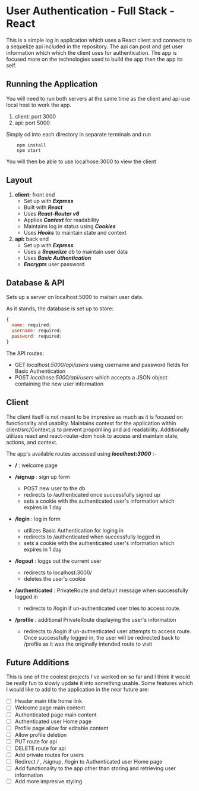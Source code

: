 # User Authentication - Full Stack - React

This is a simple log in application which uses a React client and connects to a sequelize api included in the repository. The api can post and get user information which which the client uses for authentication. The app is focused more on the technologies used to build the app then the app its self.

## Running the Application

You will need to run both servers at the same time as the client and api use local host to work the app.

1. client: port 3000
1. api: port 5000

Simply cd into each directory in separate terminals and run

```
    npm install
    npm start
```

You will then be able to use localhose:3000 to view the client

## Layout

1. **client:** front end
   - Set up with _**Express**_
   - Built with _**React**_
   - Uses _**React-Router v6**_
   - Applies _**Context**_ for readability
   - Maintains log in status using _**Cookies**_
   - Uses _**Hooks**_ to maintain state and context
1. **api:** back end
   - Set up with _**Express**_
   - Uses a _**Sequelize**_ db to maintain user data
   - Uses _**Basic Authentication**_
   - _**Encrypts**_ user password

## Database & API

Sets up a server on localhost:5000 to maitain user data.

As it stands, the database is set up to store:

```javascript
{
  name: required;
  username: required;
  password: required;
}
```

The API routes:

- GET _localhost:5000/api/users_ using username and password fields for Basic Authentication
- POST _localhose:5000/api/users_ which accepts a JSON object containing the new user information

## Client

The client itself is not meant to be impresive as much as it is focused on functionality and usablity. Maintains context for the application within client/src/Context.js to prevent propdrilling and aid readability. Additionally utilizes react and react-router-dom hook to access and maintain state, actions, and context.

The app's available routes accessed using **_localhost:3000_** :-

- **/** : welcome page
- **/signup** : sign up form
  - POST new user to the db
  - redirects to /authenticated once successfully signed up
  - sets a cookie with the authenticated user's information which expires in 1 day
- **/login** : log in form
  - utilizes Basic Authentication for loging in
  - redirects to /authenticated when successfully logged in
  - sets a cookie with the authenticated user's information which expires in 1 day
- **/logout** : loggs out the current user
  - redirects to localhost:3000/
  - deletes the user's cookie
- **/authenticated** : PrivateRoute and default message when successfully logged in
  - redirects to /login if un-authenticated user tries to access route.
- **/profile** : additional PrivateRoute displaying the user's information

  - redirects to /login if un-authenticated user attempts to access route. Once successfully logged in, the user will be redirected back to /profile as it was the originally intended route to visit

## Future Additions

This is one of the coolest projects I've worked on so far and I think it would be really fun to slowly update it into something usable. Some features which I would like to add to the application in the near future are:

- [ ] Header main title home link
- [ ] Welcome page main content
- [ ] Authenticated page main content
- [ ] Authenticated user Home page
- [ ] Profile page allow for editable content
- [ ] Allow profile deletion
- [ ] PUT route for api
- [ ] DELETE route for api
- [ ] Add private routes for users
- [ ] Redirect / , /signup, /login to Authenticated user Home page
- [ ] Add functionality to the app other than storing and retrieving user information
- [ ] Add more impresive styling

